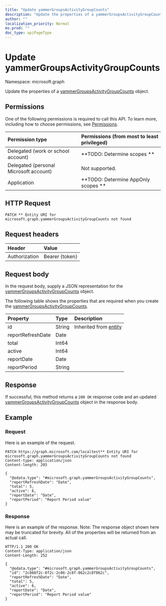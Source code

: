 ```yaml
---
title: "Update yammerGroupsActivityGroupCounts"
description: "Update the properties of a yammerGroupsActivityGroupCounts object."
author: ""
localization_priority: Normal
ms.prod: ""
doc_type: apiPageType
---
```


# Update yammerGroupsActivityGroupCounts

Namespace: microsoft.graph

Update the properties of a [yammerGroupsActivityGroupCounts](../resources/yammergroupsactivitygroupcounts.md) object.

## Permissions
One of the following permissions is required to call this API. To learn more, including how to choose permissions, see [Permissions](/concepts/permissions-reference.md).

|Permission type|Permissions (from most to least privileged)|
|:---|:---|
|Delegated (work or school account)|**TODO: Determine scopes **|
|Delegated (personal Microsoft account)|Not supported.|
|Application|**TODO: Determine AppOnly scopes **|

## HTTP Request
<!-- {
  "blockType": "ignored"
}
-->
``` http
PATCH ** Entity URI for microsoft.graph.yammerGroupsActivityGroupCounts not found
```

## Request headers
|Header|Value|
|:---|:---|
|Authorization|Bearer {token}|

## Request body
In the request body, supply a JSON representation for the [yammerGroupsActivityGroupCounts](../resources/yammergroupsactivitygroupcounts.md) object.

The following table shows the properties that are required when you create the [yammerGroupsActivityGroupCounts](../resources/yammergroupsactivitygroupcounts.md).

|Property|Type|Description|
|:---|:---|:---|
|id|String| Inherited from [entity](../resources/entity.md)|
|reportRefreshDate|Date||
|total|Int64||
|active|Int64||
|reportDate|Date||
|reportPeriod|String||



## Response
If successful, this method returns a `200 OK` response code and an updated [yammerGroupsActivityGroupCounts](../resources/yammergroupsactivitygroupcounts.md) object in the response body.

## Example

### Request
Here is an example of the request.
<!-- {
  "blockType": "request",
  "name": "update_yammergroupsactivitygroupcounts"
}
-->
``` http
PATCH https://graph.microsoft.com/localtest** Entity URI for microsoft.graph.yammerGroupsActivityGroupCounts not found
Content-type: application/json
Content-length: 203

{
  "@odata.type": "#microsoft.graph.yammerGroupsActivityGroupCounts",
  "reportRefreshDate": "Date",
  "total": 5,
  "active": 6,
  "reportDate": "Date",
  "reportPeriod": "Report Period value"
}
```

### Response
Here is an example of the response. Note: The response object shown here may be truncated for brevity. All of the properties will be returned from an actual call.
<!-- {
  "blockType": "response",
  "truncated": true
}
-->
``` http
HTTP/1.1 200 OK
Content-Type: application/json
Content-Length: 252

{
  "@odata.type": "#microsoft.graph.yammerGroupsActivityGroupCounts",
  "id": "2c868f2c-8f2c-2c86-2c8f-862c2c8f862c",
  "reportRefreshDate": "Date",
  "total": 5,
  "active": 6,
  "reportDate": "Date",
  "reportPeriod": "Report Period value"
}
```


